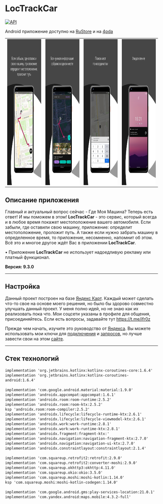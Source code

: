 # LocTrackCar

[![API](https://img.shields.io/badge/API-21%2B-brightgreen.svg?style=flat)](https://android-arsenal.com/api?level=21)

Android приложение доступно на <a href="https://apps.rustore.ru/app/tk.ifroz.LocTrackCar">RuStore</a> и на <a href="https://4pda.to/forum/index.php?showtopic=713501&st=100">4pda</a>

<table>
  <tr>
    <td align="center"><img src="https://raw.githubusercontent.com/iFr0z/LocTrackCar/master/google%2Bplay%2B1.png" width="240" height="480" /></td>
    <td align="center"><img src="https://raw.githubusercontent.com/iFr0z/LocTrackCar/master/google%2Bplay%2B2.png" width="240" height="480" /></td>
    <td align="center"><img src="https://raw.githubusercontent.com/iFr0z/LocTrackCar/master/google%2Bplay%2B3.png" width="240" height="480" /></td>
    <td align="center"><img src="https://raw.githubusercontent.com/iFr0z/LocTrackCar/master/google%2Bplay%2B4.png" width="240" height="480" /></td>
  </tr>
</table>

Описание приложения
---

Главный и актуальный вопрос сейчас - Где Моя Машина? Теперь есть ответ! И мы поможем в этом!
<b>LocTrackCar</b> - это сервис, который всегда и в любое время покажет местоположение вашего автомобиля.
Если забыли, где оставили свою машину, приложение: определит местоположение, проложит путь.
А также если нужно забрать машину в определенное время, то приложение, несомненно, напомнит об этом.
Всё это и многое другое ждёт Вас в приложении <b>LocTrackCar</b>.

• Приложение <b>LocTrackCar</b> не использует надоедливую рекламу или платный функционал.

<b>Версия: 9.3.0</b>

---

Настройка
---
Данный проект построен на базе <a href="https://github.com/yandex/mapkit-android-demo">Яндекс Карт</a>. Каждый может сделать что-то свое на основе моего решения, но было бы здорово совместно улучшать данный проект. У меня полно идей, но не знаю как их реализовать пока что. Мои соцсети указаны в профиле для общения, присоединяйтесь. Если есть вопросы, задавайте тут https://t.me/ifr0z

Прежде чем начать, изучите это руководство от <a href="https://yandex.ru/dev/mapkit/doc/ru/android/quickstart">Яндекса</a>. Вы можете использовать мои ключи для <a href="https://github.com/iFr0z/LocTrackCar/blob/f82e619ff43d99940daa4a41ac4dcc025a3724c6/app/src/main/java/tk/ifroz/loctrackcar/ui/view/fragment/MapFragment.kt#L654">подключения</a> и <a href="https://github.com/iFr0z/LocTrackCar/blob/f82e619ff43d99940daa4a41ac4dcc025a3724c6/app/src/main/java/tk/ifroz/loctrackcar/data/api/AddressApiService.kt#L10">запросов</a>, но лучше завести свои на этом <a href="https://developer.tech.yandex.ru/services">сайте</a>.

---


Стек технологий
---

    implementation 'org.jetbrains.kotlinx:kotlinx-coroutines-core:1.6.4'
    implementation 'org.jetbrains.kotlinx:kotlinx-coroutines-android:1.6.4'

    implementation 'com.google.android.material:material:1.9.0'
    implementation 'androidx.appcompat:appcompat:1.6.1'
    implementation 'androidx.room:room-runtime:2.5.2'
    implementation 'androidx.room:room-ktx:2.5.2'
    ksp 'androidx.room:room-compiler:2.5.2'
    implementation 'androidx.lifecycle:lifecycle-runtime-ktx:2.6.1'
    implementation 'androidx.lifecycle:lifecycle-viewmodel-ktx:2.6.1'
    implementation 'androidx.work:work-runtime:2.8.1'
    implementation 'androidx.work:work-runtime-ktx:2.8.1'
    implementation 'androidx.fragment:fragment-ktx:'
    implementation 'androidx.navigation:navigation-fragment-ktx:2.7.0'
    implementation 'androidx.navigation:navigation-ui-ktx:2.7.0'
    implementation 'androidx.constraintlayout:constraintlayout:2.1.4'

    implementation 'com.squareup.retrofit2:retrofit:2.9.0'
    implementation 'com.squareup.retrofit2:converter-moshi:2.9.0'
    implementation 'com.squareup.okhttp3:okhttp:4.11.0'
    implementation 'com.squareup.okio:okio:3.5.0'
    implementation 'com.squareup.moshi:moshi-kotlin:1.14.0'
    ksp 'com.squareup.moshi:moshi-kotlin-codegen:1.14.0'

    implementation 'com.google.android.gms:play-services-location:21.0.1'
    implementation 'com.yandex.android:maps.mobile:4.3.2-full'


